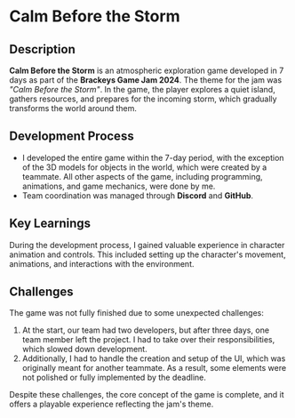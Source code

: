 # Calm Before the Storm

## Description
**Calm Before the Storm** is an atmospheric exploration game developed in 7 days as part of the **Brackeys Game Jam 2024**. The theme for the jam was *"Calm Before the Storm"*. In the game, the player explores a quiet island, gathers resources, and prepares for the incoming storm, which gradually transforms the world around them.

## Development Process

- I developed the entire game within the 7-day period, with the exception of the 3D models for objects in the world, which were created by a teammate. All other aspects of the game, including programming, animations, and game mechanics, were done by me.
- Team coordination was managed through **Discord** and **GitHub**.

## Key Learnings

During the development process, I gained valuable experience in character animation and controls. This included setting up the character's movement, animations, and interactions with the environment.

## Challenges

The game was not fully finished due to some unexpected challenges:
1. At the start, our team had two developers, but after three days, one team member left the project. I had to take over their responsibilities, which slowed down development.
2. Additionally, I had to handle the creation and setup of the UI, which was originally meant for another teammate. As a result, some elements were not polished or fully implemented by the deadline.

Despite these challenges, the core concept of the game is complete, and it offers a playable experience reflecting the jam's theme.
